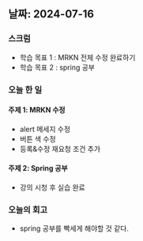 ## 날짜: 2024-07-16

### 스크럼
- 학습 목표 1 : MRKN 전체 수정 완료하기
- 학습 목표 2 : spring 공부

### 오늘 한 일
#### 주제 1: MRKN 수정
- alert 메세지 수정
- 버튼 색 수정
- 등록&수정 재요청 조건 추가

#### 주제 2: Spring 공부
- 강의 시청 후 실습 완료

### 오늘의 회고
- spring 공부를 빡세게 해야할 것 같다.